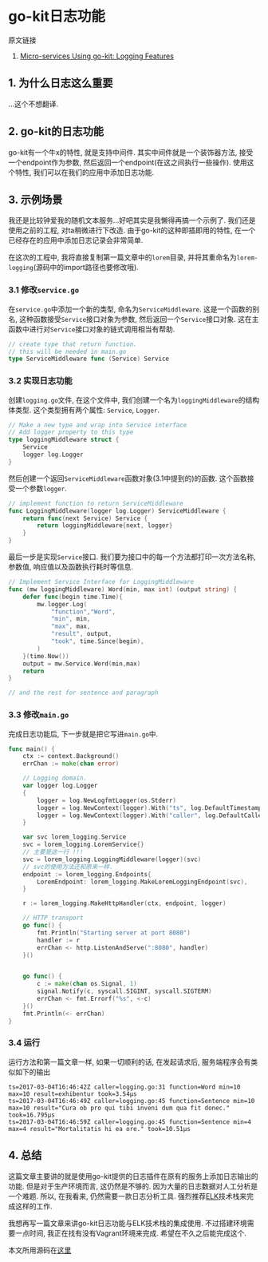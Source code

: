 # go-kit日志功能

原文链接

1. [Micro-services Using go-kit: Logging Features](http://www.ru-rocker.com/2017/03/05/micro-services-using-go-kit-logging-features/)

## 1. 为什么日志这么重要

...这个不想翻译.

## 2. go-kit的日志功能

go-kit有一个牛x的特性, 就是支持中间件. 其实中间件就是一个装饰器方法, 接受一个endpoint作为参数, 然后返回一个endpoint(在这之间执行一些操作). 使用这个特性, 我们可以在我们的应用中添加日志功能.

## 3. 示例场景

我还是比较钟爱我的随机文本服务...好吧其实是我懒得再搞一个示例了. 我们还是使用之前的工程, 对ta稍微进行下改造. 由于go-kit的这种即插即用的特性, 在一个已经存在的应用中添加日志记录会非常简单.

在这次的工程中, 我将直接复制第一篇文章中的`lorem`目录, 并将其重命名为`lorem-logging`(源码中的import路径也要修改哦).

### 3.1 修改`service.go`

在`service.go`中添加一个新的类型, 命名为`ServiceMiddleware`. 这是一个函数的别名, 这种函数接受`Service`接口对象为参数, 然后返回一个`Service`接口对象. 这在主函数中进行对`Service`接口对象的链式调用相当有帮助.

```go
// create type that return function.
// this will be needed in main.go
type ServiceMiddleware func (Service) Service
```

### 3.2 实现日志功能

创建`logging.go`文件, 在这个文件中, 我们创建一个名为`loggingMiddleware`的结构体类型. 这个类型拥有两个属性: `Service`, `Logger`.

```go
// Make a new type and wrap into Service interface
// Add logger property to this type
type loggingMiddleware struct {
	Service
	logger log.Logger
}
```

然后创建一个返回`ServiceMiddleware`函数对象(3.1中提到的)的函数. 这个函数接受一个参数`logger`.

```go
// implement function to return ServiceMiddleware
func LoggingMiddleware(logger log.Logger) ServiceMiddleware {
	return func(next Service) Service {
		return loggingMiddleware{next, logger}
	}
}
```

最后一步是实现`Service`接口. 我们要为接口中的每一个方法都打印一次方法名称, 参数值, 响应值以及函数执行耗时等信息.

```go
// Implement Service Interface for LoggingMiddleware
func (mw loggingMiddleware) Word(min, max int) (output string) {
	defer func(begin time.Time){
		mw.logger.Log(
			"function","Word",
			"min", min,
			"max", max,
			"result", output,
			"took", time.Since(begin),
		)
	}(time.Now())
	output = mw.Service.Word(min,max)
	return
}

// and the rest for sentence and paragraph
```

### 3.3 修改`main.go`

完成日志功能后, 下一步就是把它写进`main.go`中.

```go
func main() {
	ctx := context.Background()
	errChan := make(chan error)

	// Logging domain.
	var logger log.Logger
	{
		logger = log.NewLogfmtLogger(os.Stderr)
		logger = log.NewContext(logger).With("ts", log.DefaultTimestampUTC)
		logger = log.NewContext(logger).With("caller", log.DefaultCaller)
	}

	var svc lorem_logging.Service
    svc = lorem_logging.LoremService{}
    // 主要是这一行 !!!
    svc = lorem_logging.LoggingMiddleware(logger)(svc)
    // svc的使用方法还和原来一样.
	endpoint := lorem_logging.Endpoints{
		LoremEndpoint: lorem_logging.MakeLoremLoggingEndpoint(svc),
	}

	r := lorem_logging.MakeHttpHandler(ctx, endpoint, logger)

	// HTTP transport
	go func() {
		fmt.Println("Starting server at port 8080")
		handler := r
		errChan <- http.ListenAndServe(":8080", handler)
	}()


	go func() {
		c := make(chan os.Signal, 1)
		signal.Notify(c, syscall.SIGINT, syscall.SIGTERM)
		errChan <- fmt.Errorf("%s", <-c)
	}()
	fmt.Println(<- errChan)
}
```

### 3.4 运行

运行方法和第一篇文章一样, 如果一切顺利的话, 在发起请求后, 服务端程序会有类似如下的输出

```
ts=2017-03-04T16:46:42Z caller=logging.go:31 function=Word min=10 max=10 result=exhibentur took=3.54µs
ts=2017-03-04T16:46:49Z caller=logging.go:45 function=Sentence min=10 max=10 result="Cura ob pro qui tibi inveni dum qua fit donec." took=16.795µs
ts=2017-03-04T16:46:59Z caller=logging.go:45 function=Sentence min=4 max=4 result="Mortalitatis hi ea ore." took=10.51µs
```

## 4. 总结

这篇文章主要讲的就是使用go-kit提供的日志插件在原有的服务上添加日志输出的功能. 但是对于生产环境而言, 这仍然是不够的. 因为大量的日志数据对人工分析是一个难题. 所以, 在我看来, 仍然需要一款日志分析工具. 强烈推荐[ELK](https://www.elastic.co/webinars/introduction-elk-stack)技术栈来完成这样的工作.

我想再写一篇文章来讲go-kit日志功能与ELK技术栈的集成使用. 不过搭建环境需要一点时间, 我正在找有没有Vagrant环境来完成. 希望在不久之后能完成这个.

本文所用源码在[这里](https://github.com/ru-rocker/gokit-playground/tree/master/lorem-logging)
